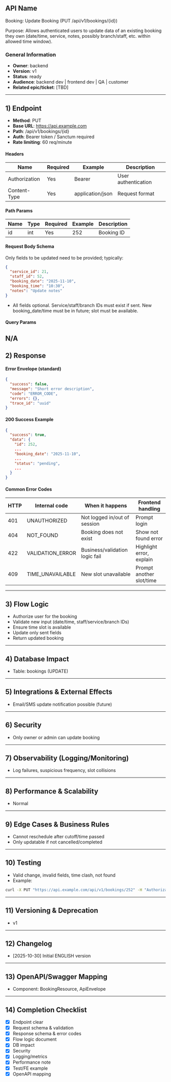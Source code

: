 ## API Name
Booking: Update Booking (PUT /api/v1/bookings/{id})

Purpose: Allows authenticated users to update data of an existing booking they own (date/time, service, notes, possibly branch/staff, etc. within allowed time window).

### General Information
- **Owner**: backend
- **Version**: v1
- **Status**: ready
- **Audience**: backend dev | frontend dev | QA | customer
- **Related epic/ticket**: [TBD]

---
## 1) Endpoint
- **Method**: PUT
- **Base URL**: https://api.example.com
- **Path**: /api/v1/bookings/{id}
- **Auth**: Bearer token / Sanctum required
- **Rate limiting**: 60 req/minute

#### Headers
| Name           | Required | Example               | Description             |
|----------------|----------|----------------------|-------------------------|
| Authorization  | Yes      | Bearer <token>       | User authentication     |
| Content-Type   | Yes      | application/json     | Request format          |

#### Path Params
| Name | Type  | Required | Example | Description         |
|------|-------|----------|---------|---------------------|
| id   | int   | Yes      | 252     | Booking ID          |

#### Request Body Schema
Only fields to be updated need to be provided; typically:
```json
{
  "service_id": 21,
  "staff_id": 52,
  "booking_date": "2025-11-10",
  "booking_time": "10:30",
  "notes": "Update notes"
}
```
- All fields optional. Service/staff/branch IDs must exist if sent. New booking_date/time must be in future; slot must be available.

#### Query Params
N/A
---
## 2) Response
#### Error Envelope (standard)
```json
{
  "success": false,
  "message": "Short error description",
  "code": "ERROR_CODE",
  "errors": {},
  "trace_id": "uuid"
}
```
#### 200 Success Example
```json
{
  "success": true,
  "data": {
    "id": 252,
    ...
    "booking_date": "2025-11-10",
    ...
    "status": "pending",
    ...
  }
}
```
#### Common Error Codes
| HTTP | Internal code      | When it happens                  | Frontend handling            |
|------|--------------------|----------------------------------|------------------------------|
| 401  | UNAUTHORIZED       | Not logged in/out of session      | Prompt login                 |
| 404  | NOT_FOUND          | Booking does not exist            | Show not found error         |
| 422  | VALIDATION_ERROR   | Business/validation logic fail    | Highlight error, explain     |
| 409  | TIME_UNAVAILABLE   | New slot unavailable              | Prompt another slot/time     |

---
## 3) Flow Logic
- Authorize user for the booking
- Validate new input (date/time, staff/service/branch IDs)
- Ensure time slot is available
- Update only sent fields
- Return updated booking
---
## 4) Database Impact
- Table: bookings (UPDATE)
---
## 5) Integrations & External Effects
- Email/SMS update notification possible (future)
---
## 6) Security
- Only owner or admin can update booking
---
## 7) Observability (Logging/Monitoring)
- Log failures, suspicious frequency, slot collisions
---
## 8) Performance & Scalability
- Normal
---
## 9) Edge Cases & Business Rules
- Cannot reschedule after cutoff/time passed
- Only updatable if not cancelled/completed
---
## 10) Testing
- Valid change, invalid fields, time clash, not found
- Example:
```bash
curl -X PUT "https://api.example.com/api/v1/bookings/252" -H "Authorization: Bearer <token>" -H "Content-Type: application/json" -d '{"service_id":21,"booking_date":"2025-11-10","booking_time":"10:30"}'
```
---
## 11) Versioning & Deprecation
- v1
---
## 12) Changelog
- [2025-10-30] Initial ENGLISH version
---
## 13) OpenAPI/Swagger Mapping
- Component: BookingResource, ApiEnvelope
---
## 14) Completion Checklist
- [x] Endpoint clear
- [x] Request schema & validation
- [x] Response schema & error codes
- [x] Flow logic document
- [x] DB impact
- [x] Security
- [x] Logging/metrics
- [x] Performance note
- [x] Test/FE example
- [x] OpenAPI mapping
